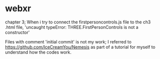 # webxr

chapter 3;
When i try to connect the firstpersoncontrols.js file to the ch3 .html file, 'uncaught typeError: THREE.FirstPersonControls is not a constructor'

Files with comment 'initial commit' is not my work; I referred to https://github.com/IceCreamYou/Nemesis as part of a tutorial for myself to understand how the codes work. 
